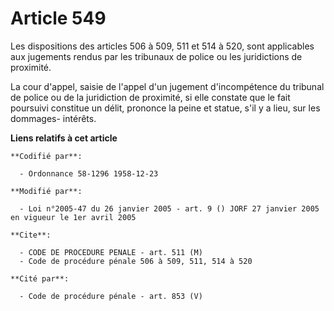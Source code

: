 # Article 549

Les dispositions des articles 506 à 509, 511 et 514 à 520, sont applicables aux jugements rendus par les tribunaux de police
ou les juridictions de proximité.

La cour d'appel, saisie de l'appel d'un jugement d'incompétence du tribunal de police ou de la juridiction de proximité, si
elle constate que le fait poursuivi constitue un délit, prononce la peine et statue, s'il y a lieu, sur les dommages-
intérêts.

**Liens relatifs à cet article**

	**Codifié par**:

	  - Ordonnance 58-1296 1958-12-23

	**Modifié par**:

	  - Loi n°2005-47 du 26 janvier 2005 - art. 9 () JORF 27 janvier 2005 en vigueur le 1er avril 2005

	**Cite**:

	  - CODE DE PROCEDURE PENALE - art. 511 (M)
	  - Code de procédure pénale 506 à 509, 511, 514 à 520

	**Cité par**:

	  - Code de procédure pénale - art. 853 (V)
